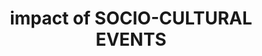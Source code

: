 ---
title: "impact of SOCIO-CULTURAL EVENTS"
tags:
- topic     
enableToc: false # do not show a table of contents on this page
---